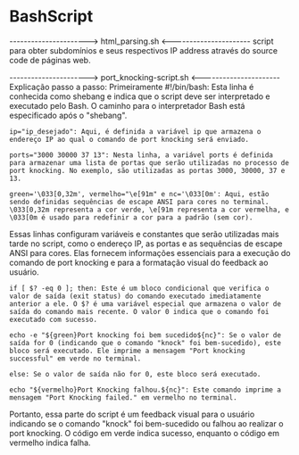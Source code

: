 # BashScript
----------------------> 
html_parsing.sh 
<----------------------
script para obter subdomínios e seus respectivos IP address através do source code de páginas web. 


----------------------> port_knocking-script.sh <----------------------
Explicação passo a passo:
    Primeiramente 
    #!/bin/bash: Esta linha é conhecida como shebang e indica que o script deve ser interpretado e executado pelo Bash. O caminho para o interpretador Bash está especificado após o "shebang".

    ip="ip_desejado": Aqui, é definida a variável ip que armazena o endereço IP ao qual o comando de port knocking será enviado.

    ports="3000 30000 37 13": Nesta linha, a variável ports é definida para armazenar uma lista de portas que serão utilizadas no processo de port knocking. No exemplo, são utilizadas as portas 3000, 30000, 37 e 13.

    green='\033[0,32m', vermelho="\e[91m" e nc='\033[0m': Aqui, estão sendo definidas sequências de escape ANSI para cores no terminal. \033[0,32m representa a cor verde, \e[91m representa a cor vermelha, e \033[0m é usado para redefinir a cor para a padrão (sem cor).

Essas linhas configuram variáveis e constantes que serão utilizadas mais tarde no script, como o endereço IP, as portas e as sequências de escape ANSI para cores. Elas fornecem informações essenciais para a execução do comando de port knocking e para a formatação visual do feedback ao usuário.

    if [ $? -eq 0 ]; then: Este é um bloco condicional que verifica o valor de saída (exit status) do comando executado imediatamente anterior a ele. O $? é uma variável especial que armazena o valor de saída do comando mais recente. O valor 0 indica que o comando foi executado com sucesso.

    echo -e "${green}Port knocking foi bem sucedido${nc}": Se o valor de saída for 0 (indicando que o comando "knock" foi bem-sucedido), este bloco será executado. Ele imprime a mensagem "Port knocking successful" em verde no terminal.

    else: Se o valor de saída não for 0, este bloco será executado.

    echo "${vermelho}Port Knocking falhou.${nc}": Este comando imprime a mensagem "Port Knocking failed." em vermelho no terminal.

Portanto, essa parte do script é um feedback visual para o usuário indicando se o comando "knock" foi bem-sucedido ou falhou ao realizar o port knocking. O código em verde indica sucesso, enquanto o código em vermelho indica falha.
